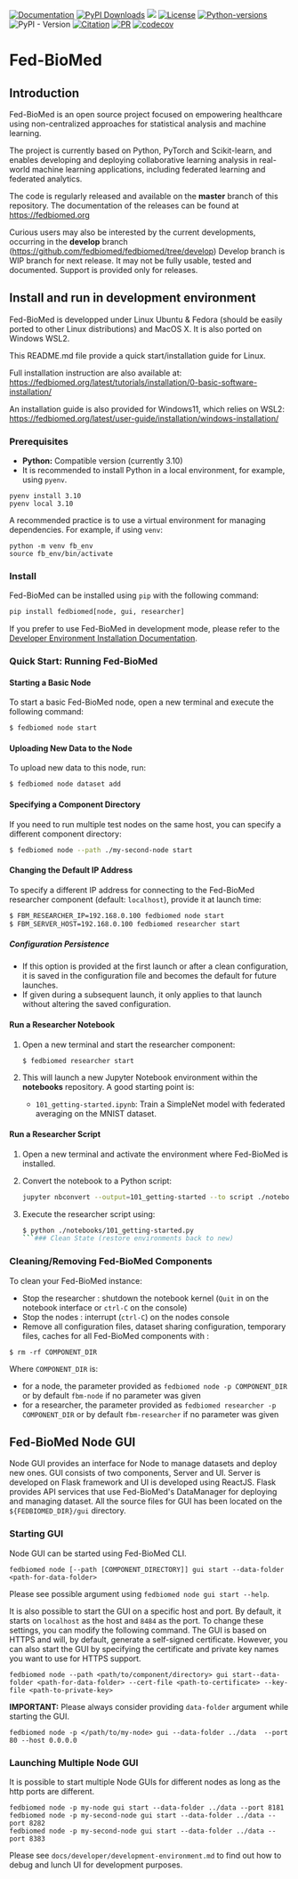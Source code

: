 [![Documentation](https://img.shields.io/badge/Documentation-green)](https://fedbiomed.org)
[![PyPI Downloads](https://static.pepy.tech/badge/fedbiomed)](https://pepy.tech/projects/fedbiomed)
[![](https://img.shields.io/badge/Medium-black?logo=medium)](https://medium.com/fed-biomed)
[![License](https://img.shields.io/badge/license-Apache--2.0-blue)](https://github.com/fedbiomed/fedbiomed/blob/master/LICENSE.md)
[![Python-versions](https://img.shields.io/badge/python-3.10-brightgreen)](https://www.python.org/)
![PyPI - Version](https://img.shields.io/pypi/v/fedbiomed?color=white)
[![Citation](https://img.shields.io/badge/cite-paper-orange)](https://arxiv.org/abs/2304.12012)
[![PR](https://img.shields.io/badge/PRs-welcome-green)](https://github.com/fedbiomed/fedbiomed/pulls)
[![codecov](https://img.shields.io/codecov/c/gh/fedbiomed/fedbiomed/develop?logo=codecov)](https://app.codecov.io/gh/fedbiomed/fedbiomed/tree/develop)

# Fed-BioMed

## Introduction

Fed-BioMed is an open source project focused on empowering healthcare using non-centralized approaches for statistical analysis and machine learning.

The project is currently based on Python, PyTorch and Scikit-learn, and enables developing and deploying collaborative learning analysis in real-world machine learning applications, including federated learning and federated analytics.

The code is regularly released and available on the **master** branch of this repository. The documentation of the releases can be found at https://fedbiomed.org

Curious users may also be interested by the current developments, occurring in the **develop** branch (https://github.com/fedbiomed/fedbiomed/tree/develop)
Develop branch is WIP branch for next release. It may not be fully usable, tested and documented. Support is provided only for releases.


## Install and run in development environment

Fed-BioMed is developped under Linux Ubuntu & Fedora (should be easily ported to other Linux distributions) and MacOS X.
It is also ported on Windows WSL2.

This README.md file provide a quick start/installation guide for Linux.

Full installation instruction are also available at: https://fedbiomed.org/latest/tutorials/installation/0-basic-software-installation/

An installation guide is also provided for Windows11, which relies on WSL2: https://fedbiomed.org/latest/user-guide/installation/windows-installation/

### Prerequisites

- **Python:** Compatible version (currently 3.10)
- It is recommended to install Python in a local environment, for example, using `pyenv`.

```
pyenv install 3.10
pyenv local 3.10
```

A recommended practice is to use a virtual environment for managing dependencies. For example, if using `venv`:

```
python -m venv fb_env
source fb_env/bin/activate
```

### Install

Fed-BioMed can be installed using `pip` with the following command:

```bash
pip install fedbiomed[node, gui, researcher]
```

If you prefer to use Fed-BioMed in development mode, please refer to the [Developer Environment Installation Documentation](https://fedbiomed.org/latest/developer/development-environment.md).

### Quick Start: Running Fed-BioMed


#### Starting a Basic Node

To start a basic Fed-BioMed node, open a new terminal and execute the following command:

```bash
$ fedbiomed node start
```

#### Uploading New Data to the Node
To upload new data to this node, run:

```bash
$ fedbiomed node dataset add
```

#### Specifying a Component Directory
If you need to run multiple test nodes on the same host, you can specify a different component directory:

```bash
$ fedbiomed node --path ./my-second-node start
```

#### Changing the Default IP Address
To specify a different IP address for connecting to the Fed-BioMed researcher component (default: `localhost`), provide it at launch time:

```bash
$ FBM_RESEARCHER_IP=192.168.0.100 fedbiomed node start
$ FBM_SERVER_HOST=192.168.0.100 fedbiomed researcher start
```

##### Configuration Persistence
- If this option is provided at the first launch or after a clean configuration, it is saved in the configuration file and becomes the default for future launches.
- If given during a subsequent launch, it only applies to that launch without altering the saved configuration.


#### Run a Researcher Notebook

1. Open a new terminal and start the researcher component:

   ```bash
   $ fedbiomed researcher start
   ```

2. This will launch a new Jupyter Notebook environment within the **notebooks** repository. A good starting point is:

   - `101_getting-started.ipynb`: Train a SimpleNet model with federated averaging on the MNIST dataset.


#### Run a Researcher Script

1. Open a new terminal and activate the environment where Fed-BioMed is installed.

2. Convert the notebook to a Python script:

   ```bash
   jupyter nbconvert --output=101_getting-started --to script ./notebooks/101_getting-started.ipynb
   ```
3. Execute the researcher script using:

   ```bash
   $ python ./notebooks/101_getting-started.py
   ```### Clean State (restore environments back to new)

### Cleaning/Removing Fed-BioMed Components

To clean your Fed-BioMed instance:

* Stop the researcher : shutdown the notebook kernel (`Quit` in on the notebook interface or `ctrl-C` on the console)
* Stop the nodes : interrupt (`ctrl-C`) on the nodes console
* Remove all configuration files, dataset sharing configuration, temporary files, caches for all Fed-BioMed components with :

```
$ rm -rf COMPONENT_DIR
```

Where `COMPONENT_DIR` is:
* for a node, the parameter provided as `fedbiomed node -p COMPONENT_DIR` or by default `fbm-node` if no parameter was given
* for a researcher, the parameter provided as `fedbiomed researcher -p COMPONENT_DIR` or by default `fbm-researcher` if no parameter was given


## Fed-BioMed Node GUI

Node GUI provides an interface for Node to manage datasets and deploy new ones. GUI consists of two components, Server and UI. Server is developed on Flask framework and UI is developed using ReactJS. Flask provides API services that use Fed-BioMed's DataManager for deploying and managing dataset. All the source files for GUI has been located on the `${FEDBIOMED_DIR}/gui` directory.

### Starting GUI

Node GUI can be started using Fed-BioMed CLI.

```shell
fedbiomed node [--path [COMPONENT_DIRECTORY]] gui start --data-folder <path-for-data-folder>
```

Please see possible argument using `fedbiomed node gui start --help`.


It is also possible to start the GUI on a specific host and port. By default, it starts on `localhost` as the host and `8484` as the port. To change these settings, you can modify the following command. The GUI is based on HTTPS and will, by default, generate a self-signed certificate. However, you can also start the GUI by specifying the certificate and private key names you want to use for HTTPS support.

```shell
fedbiomed node --path <path/to/component/directory> gui start--data-folder <path-for-data-folder> --cert-file <path-to-certificate> --key-file <path-to-private-key>
```

**IMPORTANT:** Please always consider providing `data-folder` argument while starting the GUI.

```shell
fedbiomed node -p </path/to/my-node> gui --data-folder ../data  --port 80 --host 0.0.0.0
```

### Launching Multiple Node GUI

It is possible to start multiple Node GUIs for different nodes as long as the http ports are different.

```shell
fedbiomed node -p my-node gui start --data-folder ../data --port 8181
fedbiomed node -p my-second-node gui start --data-folder ../data --port 8282
fedbiomed node -p my-second-node gui start --data-folder ../data --port 8383
```

Please see `docs/developer/development-environment.md` to find out how to debug and lunch UI for development purposes.

